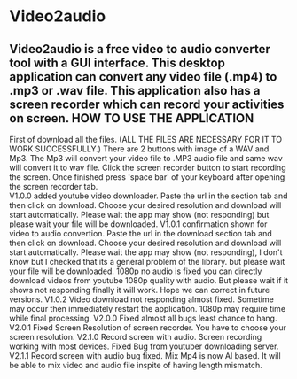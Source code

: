 # Video2audio
Video2audio is a free video to audio converter tool with a GUI interface. This desktop application can convert any video file (.mp4) to .mp3 or .wav file.  This application also has a screen recorder which can record your activities on screen.
HOW TO USE THE APPLICATION
----------------------------
First of download all the files.  (ALL THE FILES ARE NECESSARY FOR IT TO WORK SUCCESSFULLY.)
There are 2 buttons with image of a WAV and Mp3.  The Mp3 will convert your video file to .MP3 audio file and same wav will convert it to wav file.
Click the screen recorder button to start recording the screen.  Once finished press 'space bar' of your keyboard after opening the screen recorder tab.  
V1.0.0 added youtube video downloader. Paste the url in the section tab and then click on download.  Choose your desired resolution and download will start automatically.  Please wait the app may show (not responding) but please wait your file will be downloaded.
V1.0.1 confirmation shown for video to audio convertion.
Paste the url in the download section tab and then click on download.  Choose your desired resolution and download will start automatically.  Please wait the app may show (not responding), I don't know but I checked that its a general problem of the library. but please wait your file will be downloaded. 1080p no audio is fixed you can directly download videos from youtube 1080p quality with audio. But please wait if it shows not responding finally it will work. Hope we can correct in future versions.
V1.0.2 Video download not responding almost fixed. Sometime may occur then immediately restart the application. 1080p may require time while final processing.
V2.0.0 Fixed almost all bugs least chance to hang. 
V2.0.1 Fixed Screen Resolution of screen recorder. You have to choose your screen resolution.
V2.1.0 Record screen with audio. Screen recording working with most devices. Fixed Bug from youtuber downloading server.
V2.1.1 Record screen with audio bug fixed. Mix Mp4 is now AI based. It will be able to mix video and audio file inspite of having length mismatch.
